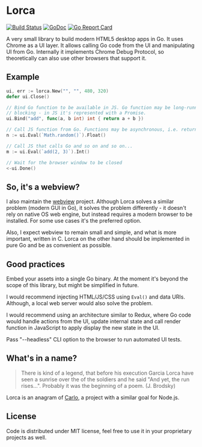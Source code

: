 # Lorca

[![Build Status](https://travis-ci.org/zserge/lorca.svg?branch=master)](https://travis-ci.org/zserge/lorca)
[![GoDoc](https://godoc.org/github.com/zserge/lorca?status.svg)](https://godoc.org/github.com/zserge/lorca)
[![Go Report Card](https://goreportcard.com/badge/github.com/zserge/lorca)](https://goreportcard.com/report/github.com/zserge/lorca)

A very small library to build modern HTML5 desktop apps in Go. It uses Chrome
as a UI layer. It allows calling Go code from the UI and manipulating UI from
Go. Internally it implements Chrome Debug Protocol, so theoretically can also
use other browsers that support it.

## Example

```go
ui, err := lorca.New("", "", 480, 320)
defer ui.Close()

// Bind Go function to be available in JS. Go function may be long-running and
// blocking - in JS it's represented with a Promise.
ui.Bind("add", func(a, b int) int { return a + b })

// Call JS function from Go. Functions may be asynchronous, i.e. return promises
n := ui.Eval(`Math.random()`).Float()

// Call JS that calls Go and so on and so on...
m := ui.Eval(`add(2, 3)`).Int()

// Wait for the browser window to be closed
<-ui.Done()
```

## So, it's a webview?

I also maintain the [webview](https://github.com/zserge/webvoew) project.
Although Lorca solves a similar problem (modern GUI in Go), it solves the
problem differently - it doesn't rely on native OS web engine, but instead
requires a modern browser to be installed. For some use cases it's the
preferred option.

Also, I expect webview to remain small and simple, and what is more important,
written in C. Lorca on the other hand should be implemented in pure Go and be
as convenient as possible.

## Good practices

Embed your assets into a single Go binary. At the moment it's beyond the scope
of this library, but might be simplified in future.

I would recommend injecting HTML/JS/CSS using `Eval()` and data URIs. Although,
a local web server would also solve the problem.

I would recommend using an architecture similar to Redux, where Go code would
handle actions from the UI, update internal state and call render function in
JavaScript to apply display the new state in the UI.

Pass "--headless" CLI option to the browser to run automated UI tests.

## What's in a name?

> There is kind of a legend, that before his execution Garcia Lorca have seen a
> sunrise over the of the soldiers and he said "And yet, the run rises...".
> Probably it was the beginning of a poem. (J. Brodsky)

Lorca is an anagram of [Carlo](https://github.com/GoogleChromeLabs/carlo/), a
project with a similar goal for Node.js.

## License

Code is distributed under MIT license, feel free to use it in your proprietary
projects as well.


